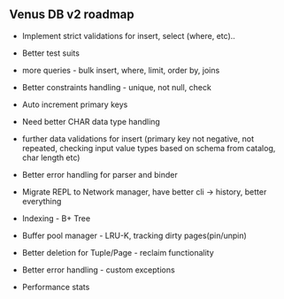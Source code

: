 ## Venus DB v2 roadmap

- Implement strict validations for insert, select (where, etc)..
- Better test suits
- more queries - bulk insert, where, limit, order by, joins
- Better constraints handling - unique, not null, check
- Auto increment primary keys
- Need better CHAR data type handling
- further data validations for insert (primary key not negative, not repeated, checking input value types based on schema from catalog, char length etc)
- Better error handling for parser and binder
- Migrate REPL to Network manager, have better cli -> history, better everything

- Indexing - B+ Tree
- Buffer pool manager - LRU-K, tracking dirty pages(pin/unpin)
- Better deletion for Tuple/Page - reclaim functionality
- Better error handling - custom exceptions

- Performance stats